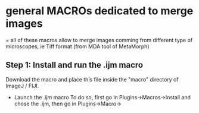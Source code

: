 # general MACROs dedicated to merge images

= all of these macros allow to merge images comming from different type of microscopes, ie Tiff format (from MDA tool of MetaMorph)

## Step 1: Install and run the .ijm macro

Download the macro and place this file inside the "macro" directory of ImageJ / FIJI.

* Launch the .ijm macro 
To do so, first go in Plugins->Macros->Install and chose the .ijm, then go in Plugins->Macro->

